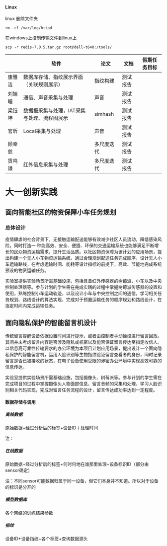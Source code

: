 



#### Linux

linux 删除文件夹

```
rm -rf /var/log/httpd
```

在windows上控制传输文件到linux上

```
scp -r redis-7.0.5.tar.gz root@dell-t640:/tools/
```



|        | 软件                                        | 论文       | 文档     | 假期任务目标 |
| ------ | ------------------------------------------- | ---------- | -------- | ------------ |
| 康雅洁 | 数据库存储、指纹展示界面（关联规则展示）    | 指纹构建   | 测试报告 |              |
| 刘旭瞳 | 通信、声音采集与处理                        | 声音       | 测试报告 |              |
| 梁钰坤 | 数据报采集与处理，IAT采集与处理、流程图展示 | simhash    | 测试报告 |              |
| 官昕   | Local采集与处理                             | 声音       | 测试报告 |              |
| 顾幸慈 |                                             | 多尺度迭代 | 测试报告 |              |
| 赁鸣谦 | 红外信息采集与处理                          | 多尺度迭代 | 测试报告 |              |







































# 大一创新实践

## 面向智能社区的物资保障小车任务规划

### 总体设计

疫情肆虐的社会背景下，无接触运输配送能够有效减少社区人员流动，降低感染风险，同时打造一 种能高效、安全、便捷、环保的交通运输系统也能够满足不断增长的民众物资运输需求，提升生活品质。以社区物资保障为该计划的应用场景，提出构建一个无人小车物资运输系统，通过合理规划配送任务完成顺序，设计无人小车运输路线，在考虑运输时间、能耗等设计指标的前提下，高效、节能地完成系统预设的物资运输任务。

实验室提供实验场景所需基础设施，包括具备红外传感器的树莓派，小车以及中央控制处理器等。参与计划的学生需在完成实践的过程中掌握树莓派传感器的设置和使用，熟练控制小车运动轨迹，以及设计小车与中央控制之间的通信，学习相关任务规划、路线设计的算法实现，完成对于预置运输任务的顺序规划和路线设计，在指定时间内完成运输任务。



## 面向隐私保护的智能留言机设计

传统留言提醒设备依据设置时间进行提示，或者由控制者手动操控进行留言回放。其间并未考虑留言内容是否涉及隐私或机密以及能否保证留言传达至指定收信人。以信息高可靠性传输要求的办公环境为本项目计划应用场景，提出设计一个面向隐私保护的智能留言机，运用人脸识别等生物指纹验证留言查看者的身份，同时记录留言是否已被接收的状态，在电子设备使用受限的涉密办公环境中实现高效可靠的信息传达。

实验室提供实验场景所需基础设施，包括摄像头、树莓派等。参与计划的学生需在完成项目的过程中掌握摄像头人物面部信息、留言音频的采集和处理，学习人脸识别相关代码实现，完成对留言任务流程的设计，留言传达成功率达到一定程度。





#### 数据存储与调用

##### 离线数据

原始数据+经过分析后的标签+设备ID＋处理时间

注：

##### 在线数据

原始数据+经过分析后的标签+何时何地在谁那里处理+设备标识ID（部分由sensor确定）

注：不同sensor可能数据归属于同一设备，但它们本身并不知道。所以对于设备的标识是分开的

##### 模型数据库

各个网络的训练结果参数

##### 指纹

设备ID+设备指纹+各个标签+查询数据源头